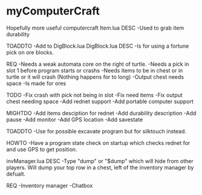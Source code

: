 # myComputerCraft
Hopefully more useful computercraft
Item.lua
  DESC
  -Used to grab item durability
  
  TOADDTO
  -Add to DigBlock.lua
DigBlock.lua
  DESC
  -Is for using a fortune pick on ore blocks.
  
  REQ
  -Needs a weak automata core on the right of turtle.
  -Needs a pick in slot 1 before program starts or crashs
  -Needs items to be in chest or in turtle or it will crash (Nothing happens for to long)
  -Output chest needs space
  -Is made for ores
  
  TODO
  -Fix crash with pick not being in slot
  -Fix need items
  -Fix output chest needing space
  -Add rednet support
  -Add portable computer support
  
  MIGHTDO
  -Add items desciption for rednet
  -Add durability description
  -Add pause
  -Add monitor
  -Add GPS location
  -Add savestate
  
  TOADDTO
  -Use for possible excavate program but for silktouch instead.
  
  HOWTO
  -Have a program state check on startup which checks rednet for and use GPS to get position.

invManager.lua
  DESC
  -Type "dump" or "$dump" which will hide from other players. Will dump your top row in a chest, left of the inventory manager by defualt.
  
  REQ
  -Inventory manager
  -Chatbox
  
  
  

